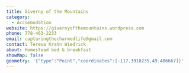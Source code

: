 ```yaml
---
title: Giverny of the Mountains
category:
  - Accommodation
website: https://givernyofthemountains.wordpress.com
phone: 778-463-2233
email: capturingthecharmedlife@gmail.com
contact: Teresa Krahn Wiedrick
about: Homestead bed & breakfast
showMap: false
geometry: '{"type":"Point","coordinates":[-117.3918235,49.486667]}'
---
```

